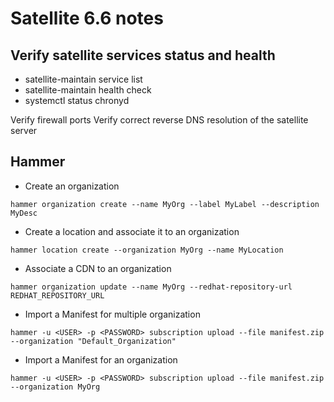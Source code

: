 # Satellite 6.6 notes

## Verify satellite services status and health
- satellite-maintain service list
- satellite-maintain health check
- systemctl status chronyd

Verify firewall ports
Verify correct reverse DNS resolution of the satellite server

## Hammer
- Create an organization

```hammer organization create --name MyOrg --label MyLabel --description MyDesc```

- Create a location and associate it to an organization

```hammer location create --organization MyOrg --name MyLocation```

- Associate a CDN to an organization

```hammer organization update --name MyOrg --redhat-repository-url REDHAT_REPOSITORY_URL```

- Import a Manifest for multiple organization

```hammer -u <USER> -p <PASSWORD> subscription upload --file manifest.zip --organization "Default_Organization" ```

- Import a Manifest for an organization

```hammer -u <USER> -p <PASSWORD> subscription upload --file manifest.zip --organization MyOrg```




